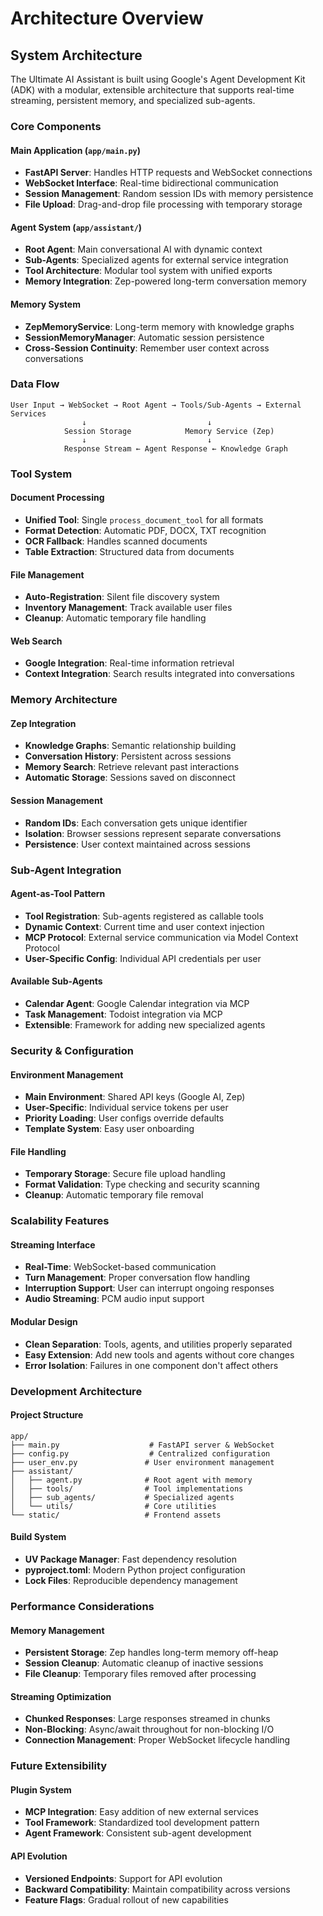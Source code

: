 # Architecture Overview

## System Architecture

The Ultimate AI Assistant is built using Google's Agent Development Kit (ADK) with a modular, extensible architecture that supports real-time streaming, persistent memory, and specialized sub-agents.

### Core Components

#### Main Application (`app/main.py`)

- **FastAPI Server**: Handles HTTP requests and WebSocket connections
- **WebSocket Interface**: Real-time bidirectional communication
- **Session Management**: Random session IDs with memory persistence
- **File Upload**: Drag-and-drop file processing with temporary storage

#### Agent System (`app/assistant/`)

- **Root Agent**: Main conversational AI with dynamic context
- **Sub-Agents**: Specialized agents for external service integration
- **Tool Architecture**: Modular tool system with unified exports
- **Memory Integration**: Zep-powered long-term conversation memory

#### Memory System

- **ZepMemoryService**: Long-term memory with knowledge graphs
- **SessionMemoryManager**: Automatic session persistence
- **Cross-Session Continuity**: Remember user context across conversations

### Data Flow

```
User Input → WebSocket → Root Agent → Tools/Sub-Agents → External Services
                ↓                           ↓
            Session Storage            Memory Service (Zep)
                ↓                           ↓
            Response Stream ← Agent Response ← Knowledge Graph
```

### Tool System

#### Document Processing

- **Unified Tool**: Single `process_document_tool` for all formats
- **Format Detection**: Automatic PDF, DOCX, TXT recognition
- **OCR Fallback**: Handles scanned documents
- **Table Extraction**: Structured data from documents

#### File Management

- **Auto-Registration**: Silent file discovery system
- **Inventory Management**: Track available user files
- **Cleanup**: Automatic temporary file handling

#### Web Search

- **Google Integration**: Real-time information retrieval
- **Context Integration**: Search results integrated into conversations

### Memory Architecture

#### Zep Integration

- **Knowledge Graphs**: Semantic relationship building
- **Conversation History**: Persistent across sessions
- **Memory Search**: Retrieve relevant past interactions
- **Automatic Storage**: Sessions saved on disconnect

#### Session Management

- **Random IDs**: Each conversation gets unique identifier
- **Isolation**: Browser sessions represent separate conversations
- **Persistence**: User context maintained across sessions

### Sub-Agent Integration

#### Agent-as-Tool Pattern

- **Tool Registration**: Sub-agents registered as callable tools
- **Dynamic Context**: Current time and user context injection
- **MCP Protocol**: External service communication via Model Context Protocol
- **User-Specific Config**: Individual API credentials per user

#### Available Sub-Agents

- **Calendar Agent**: Google Calendar integration via MCP
- **Task Management**: Todoist integration via MCP
- **Extensible**: Framework for adding new specialized agents

### Security & Configuration

#### Environment Management

- **Main Environment**: Shared API keys (Google AI, Zep)
- **User-Specific**: Individual service tokens per user
- **Priority Loading**: User configs override defaults
- **Template System**: Easy user onboarding

#### File Handling

- **Temporary Storage**: Secure file upload handling
- **Format Validation**: Type checking and security scanning
- **Cleanup**: Automatic temporary file removal

### Scalability Features

#### Streaming Interface

- **Real-Time**: WebSocket-based communication
- **Turn Management**: Proper conversation flow handling
- **Interruption Support**: User can interrupt ongoing responses
- **Audio Streaming**: PCM audio input support

#### Modular Design

- **Clean Separation**: Tools, agents, and utilities properly separated
- **Easy Extension**: Add new tools and agents without core changes
- **Error Isolation**: Failures in one component don't affect others

### Development Architecture

#### Project Structure

```
app/
├── main.py                    # FastAPI server & WebSocket
├── config.py                  # Centralized configuration
├── user_env.py               # User environment management
├── assistant/
│   ├── agent.py              # Root agent with memory
│   ├── tools/                # Tool implementations
│   ├── sub_agents/           # Specialized agents
│   └── utils/                # Core utilities
└── static/                   # Frontend assets
```

#### Build System

- **UV Package Manager**: Fast dependency resolution
- **pyproject.toml**: Modern Python project configuration
- **Lock Files**: Reproducible dependency management

### Performance Considerations

#### Memory Management

- **Persistent Storage**: Zep handles long-term memory off-heap
- **Session Cleanup**: Automatic cleanup of inactive sessions
- **File Cleanup**: Temporary files removed after processing

#### Streaming Optimization

- **Chunked Responses**: Large responses streamed in chunks
- **Non-Blocking**: Async/await throughout for non-blocking I/O
- **Connection Management**: Proper WebSocket lifecycle handling

### Future Extensibility

#### Plugin System

- **MCP Integration**: Easy addition of new external services
- **Tool Framework**: Standardized tool development pattern
- **Agent Framework**: Consistent sub-agent development

#### API Evolution

- **Versioned Endpoints**: Support for API evolution
- **Backward Compatibility**: Maintain compatibility across versions
- **Feature Flags**: Gradual rollout of new capabilities
